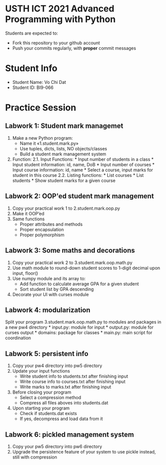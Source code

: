 USTH ICT 2021 Advanced Programming with Python
=====================================================

Students are expected to:
* Fork this repository to your github account
* Push your commits regularly, with **proper** commit messages


Student Info
=========================

* Student Name: Vo Chi Dat
* Student ID: BI9-066


# Practice Session
## Labwork 1: Student mark managemet
1. Make a new Python program:
    * Name it «1.student.mark.py»
    * Use tuples, dicts, lists, NO objects/classes
    * Build a student mark management system
2. Function:
    2.1. Input Functions:
        * Input number of students in a class
        * Input student information: id, name, DoB
        * Input number of courses
        * Input course information: id, name
        * Select a course, input marks for student in this course
    2.2. Listing functions:
        * List courses
        * List students
        * Show student marks for a given course
## Labwork 2: OOP'ed student mark management
1. Copy your practical work 1 to 2.student.mark.oop.py
2. Make it OOP’ed
3. Same functions
    * Proper attributes and methods
    * Proper encapsulation
    * Proper polymorphism
## Labwork 3: Some maths and decorations
1. Copy your practical work 2 to 3.student.mark.oop.math.py
2. Use math module to round-down student scores to 1-digit decimal upon input, floor()
3. Use numpy module and its array to:
    * Add function to calculate average GPA for a given student
    * Sort student list by GPA descending
4. Decorate your UI with curses module
## Labwork 4: modularization
Split your program 3.student.mark.oop.math.py to modules and packages in a new pw4 directory
    * input.py: module for input
    * output.py: module for curses output
    * domains: package for classes
    * main.py: main script for coordination
## Labwork 5: persistent info
1. Copy your pw4 directory into pw5 directory
2. Update your input functions
    * Write student info to students.txt after finishing input
    * Write course info to courses.txt after finishing input
    * Write marks to marks.txt after finishing input
3. Before closing your program
    * Select a compression method
    * Compress all files aboves into students.dat
4. Upon starting your program
    * Check if students.dat exists
    * If yes, decompress and load data from it
## Labwork 6: pickled management system
1. Copy your pw5 directory into pw6 directory
2. Upgrade the persistence feature of your system to use pickle instead, still with compression
 